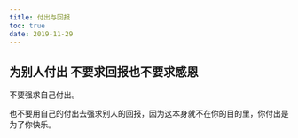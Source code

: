 ```yaml
---
title: 付出与回报
toc: true
date: 2019-11-29
---
```

## 为别人付出 不要求回报也不要求感恩

不要强求自己付出。

也不要用自己的付出去强求别人的回报，因为这本身就不在你的目的里，你付出是为了你快乐。
